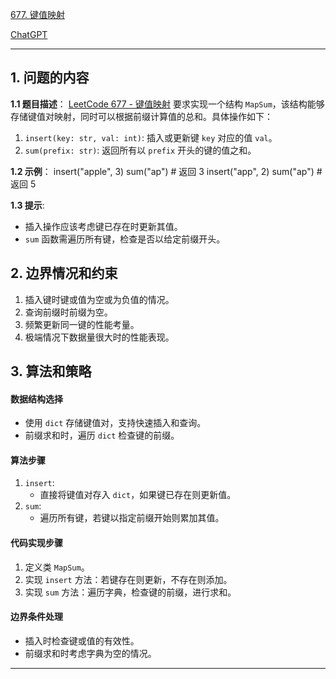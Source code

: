 [677. 键值映射](https://leetcode.cn/problems/map-sum-pairs)

[ChatGPT](https://chat.openai.com/share/e1896c5d-3835-4de4-88cf-7fd2d53f4e83)

---

## 1. 问题的内容
**1.1 题目描述**：
[LeetCode 677 - 键值映射](https://leetcode.cn/problems/map-sum-pairs) 要求实现一个结构 `MapSum`，该结构能够存储键值对映射，同时可以根据前缀计算值的总和。具体操作如下：
1. `insert(key: str, val: int)`: 插入或更新键 `key` 对应的值 `val`。
2. `sum(prefix: str)`: 返回所有以 `prefix` 开头的键的值之和。

**1.2 示例**：
insert("apple", 3)
sum("ap")  # 返回 3
insert("app", 2)
sum("ap")  # 返回 5

**1.3 提示**:
- 插入操作应该考虑键已存在时更新其值。
- `sum` 函数需遍历所有键，检查是否以给定前缀开头。

## 2. 边界情况和约束
1. 插入键时键或值为空或为负值的情况。
2. 查询前缀时前缀为空。
3. 频繁更新同一键的性能考量。
4. 极端情况下数据量很大时的性能表现。

## 3. 算法和策略

#### 数据结构选择
- 使用 `dict` 存储键值对，支持快速插入和查询。
- 前缀求和时，遍历 `dict` 检查键的前缀。

#### 算法步骤
1. `insert`:
   - 直接将键值对存入 `dict`，如果键已存在则更新值。
2. `sum`:
   - 遍历所有键，若键以指定前缀开始则累加其值。

#### 代码实现步骤
1. 定义类 `MapSum`。
2. 实现 `insert` 方法：若键存在则更新，不存在则添加。
3. 实现 `sum` 方法：遍历字典，检查键的前缀，进行求和。

#### 边界条件处理
- 插入时检查键或值的有效性。
- 前缀求和时考虑字典为空的情况。

---